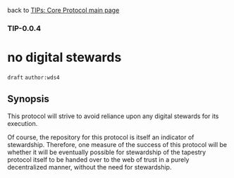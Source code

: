 back to [TIPs: Core Protocol main page](https://github.com/wds4/tapestry-protocol/blob/main/tips/core-protocol/README.md)

### TIP-0.0.4
no digital stewards
=====

`draft` `author:wds4`

## Synopsis 

This protocol will strive to avoid reliance upon any digital stewards for its execution.

Of course, the repository for this protocol is itself an indicator of stewardship. Therefore, one measure of the success of this protocol will be whether it will be eventually possible for stewardship of the tapestry protocol itself to be handed over to the web of trust in a purely decentralized manner, without the need for stewardship.
